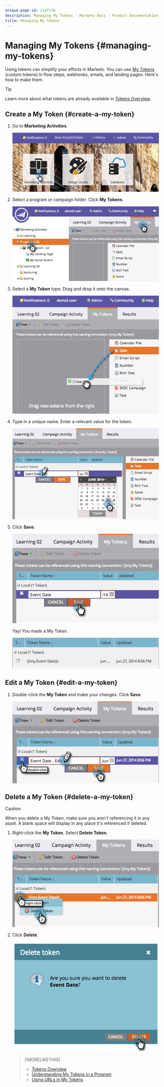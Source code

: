 ```yaml
---
unique-page-id: 1147116
description: Managing My Tokens - Marketo Docs - Product Documentation
title: Managing My Tokens
---
```


# Managing My Tokens {#managing-my-tokens}

Using tokens can simplify your efforts in Marketo. You can use [My Tokens](/help/marketo/product-docs/core-marketo-concepts/programs/tokens/understanding-my-tokens-in-a-program.md) (custom tokens) in flow steps, webhooks, emails, and landing pages. Here's how to make them.

>[!TIP]
>
>Learn more about what tokens are already available in [Tokens Overview](/help/marketo/product-docs/demand-generation/landing-pages/personalizing-landing-pages/tokens-overview.md).

## Create a My Token {#create-a-my-token}

1. Go to **Marketing Activities**.

   ![](assets/login-marketing-activities.png)

1. Select a program or campaign folder. Click **My Tokens**.

   ![](assets/image2014-9-18-12-3a4-3a27.png)

1. Select a **My Token** type. Drag and drop it onto the canvas.

   ![](assets/image2014-9-18-12-3a4-3a39.png)

1. Type in a unique name. Enter a relevant value for the token.

   ![](assets/image2014-9-18-12-3a4-3a53.png)

1. Click **Save**.

   ![](assets/image2014-9-18-12-3a5-3a5.png)

   Yay! You made a My Token.

   ![](assets/image2014-9-18-12-3a5-3a15.png)

## Edit a My Token {#edit-a-my-token}

1. Double-click the **My Token** and make your changes. Click **Save**.

   ![](assets/image2014-9-18-12-3a5-3a45.png)

## Delete a My Token {#delete-a-my-token}

>[!CAUTION]
>
>When you delete a My Token, make sure you aren't referencing it in any asset. A blank space will display in any place it's referenced if deleted.

1. Right-click the **My Token**. Select **Delete Token**.

   ![](assets/image2014-9-18-12-3a7-3a24.png)

1. Click **Delete**.

   ![](assets/image2014-9-18-12-3a7-3a31.png)

   >[!MORELIKETHIS]
   >
   >* [Tokens Overview](/help/marketo/product-docs/demand-generation/landing-pages/personalizing-landing-pages/tokens-overview.md)
   >* [Understanding My Tokens in a Program](/help/marketo/product-docs/core-marketo-concepts/programs/tokens/understanding-my-tokens-in-a-program.md)
   >* [Using URLs in My Tokens](/help/marketo/product-docs/email-marketing/general/using-tokens/using-urls-in-my-tokens.md)
